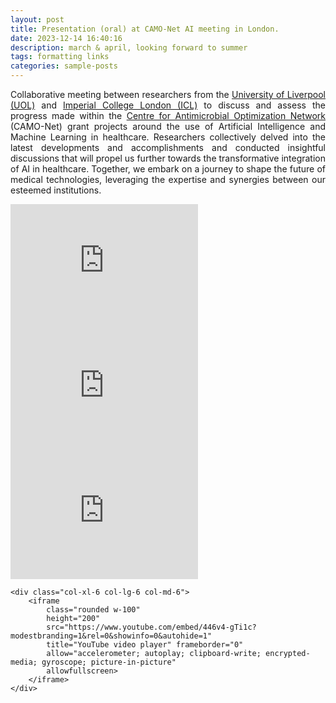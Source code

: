```yaml
---
layout: post
title: Presentation (oral) at CAMO-Net AI meeting in London.
date: 2023-12-14 16:40:16
description: march & april, looking forward to summer
tags: formatting links
categories: sample-posts
---
```


<p align="justify">
    Collaborative meeting between researchers from the 
    <a href="https://www.liverpool.ac.uk/">University of Liverpool (UOL)</a> and 
    <a href="https://www.imperial.ac.uk/">Imperial College London (ICL)</a> to discuss 
    and assess the progress made within the 
    <a href="https://camonet.org/">Centre for Antimicrobial Optimization Network</a> 
    (CAMO-Net) grant projects around the use of Artificial Intelligence and Machine Learning 
    in healthcare. Researchers collectively delved into the latest developments and 
    accomplishments and conducted insightful discussions that will propel us further towards 
    the transformative integration of AI in healthcare. Together, we embark on a journey to 
    shape the future of medical technologies, leveraging the expertise and synergies between 
    our esteemed institutions.
</p>

<div class="row justify-content-sm-center">
    <div class="col-xl-6 col-lg-6 col-md-6">
        <iframe 
            class="rounded w-100"
            height="200"
            src="https://www.youtube.com/embed/3zpCxYpnQBM?modestbranding=1&rel=0&showinfo=0&autohide=1" 
            title="YouTube video player" frameborder="0"
            allow="accelerometer; autoplay; clipboard-write; encrypted-media; gyroscope; picture-in-picture" 
            allowfullscreen>
        </iframe>    
    </div>
    <div class="col-xl-6 col-lg-6 col-md-6">
        <iframe 
            class="rounded w-100"
            height="200"
            src="https://www.youtube.com/embed/pmNNNifMeSQ?modestbranding=1&rel=0&showinfo=0&autohide=1" 
            title="YouTube video player" frameborder="0"
            allow="accelerometer; autoplay; clipboard-write; encrypted-media; gyroscope; picture-in-picture" 
            allowfullscreen>
        </iframe>    
    </div>
</div>

<div class="row justify-content-sm-center">
    <div class="col-xl-6 col-lg-6 col-md-6">
        <iframe 
            class="rounded w-100"
            height="200"
            src="https://www.youtube.com/embed/KpqNTxId4N8?modestbranding=1&rel=0&showinfo=0&autohide=1" 
            title="YouTube video player" frameborder="0" 
            allow="accelerometer; autoplay; clipboard-write; encrypted-media; gyroscope; picture-in-picture" 
            allowfullscreen>
        </iframe>
    </div>
    
    <div class="col-xl-6 col-lg-6 col-md-6">
        <iframe 
            class="rounded w-100"
            height="200"
            src="https://www.youtube.com/embed/446v4-gTi1c?modestbranding=1&rel=0&showinfo=0&autohide=1" 
            title="YouTube video player" frameborder="0" 
            allow="accelerometer; autoplay; clipboard-write; encrypted-media; gyroscope; picture-in-picture" 
            allowfullscreen>
        </iframe>
    </div>
</div>